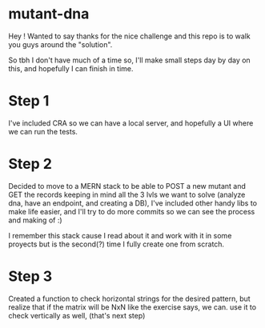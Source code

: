 # mutant-dna
Hey ! Wanted to say thanks for the nice challenge and this repo is to walk you guys around the "solution".

So tbh I don't have much of a time so, I'll make small steps day by day on this, and hopefully I can finish in time. 

# Step 1

I've included CRA so we can have a local server, and hopefully a UI where we can run the tests.

# Step 2

Decided to move to a MERN stack to be able to POST a new mutant and GET the records keeping in mind all the 3 lvls we want to solve (analyze dna, have an endpoint, and creating a DB), I've included other handy libs to make life easier, and I'll try to do more commits so we can see the process and making of :)

I remember this stack cause I read about it and work with it in some proyects but is the second(?) time I fully create one from scratch.

# Step 3

Created a function to check horizontal strings for the desired pattern, but realize that if the matrix will be NxN like the exercise says, we can. use it to check vertically as well, (that's next step)


